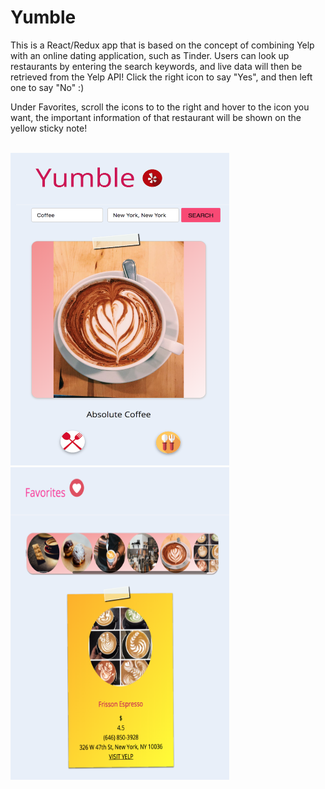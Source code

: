 # Yumble

This is a React/Redux app that is based on the concept of combining Yelp with an online dating application, such as Tinder. Users can look up restaurants by entering the search keywords, and live data will then be retrieved from the Yelp API! Click the right icon to say "Yes", and then left one to say "No" :) 

Under Favorites, scroll the icons to to the right and hover to the icon you want, the important information of that restaurant will be shown on the yellow sticky note! 

<br>
<img height="500" width ="350" src="https://github.com/ringoyip0901/yumble/blob/master/Yumble.png" />
<img height="500" width="350" float="left" src="https://github.com/ringoyip0901/yumble/blob/master/favorites.png" />
<br>
